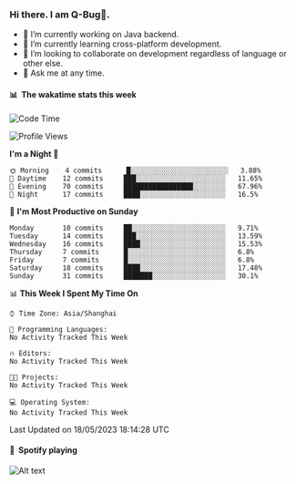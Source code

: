 ### Hi there. I am Q-Bug🐞.

- 🔭 I’m currently working on Java backend.
- 🌱 I’m currently learning cross-platform development.
- 👯 I’m looking to collaborate on development regardless of language or other else.
- 💬 Ask me at any time.

#### 📊 &nbsp;**The wakatime stats this week**  
<!--START_SECTION:waka-->
![Code Time](http://img.shields.io/badge/Code%20Time-58%20hrs%2046%20mins-blue)

![Profile Views](http://img.shields.io/badge/Profile%20Views-0-blue)

**I'm a Night 🦉** 

```text
🌞 Morning    4 commits      █░░░░░░░░░░░░░░░░░░░░░░░░   3.88% 
🌆 Daytime    12 commits     ███░░░░░░░░░░░░░░░░░░░░░░   11.65% 
🌃 Evening    70 commits     █████████████████░░░░░░░░   67.96% 
🌙 Night      17 commits     ████░░░░░░░░░░░░░░░░░░░░░   16.5%

```
📅 **I'm Most Productive on Sunday** 

```text
Monday       10 commits     ██░░░░░░░░░░░░░░░░░░░░░░░   9.71% 
Tuesday      14 commits     ███░░░░░░░░░░░░░░░░░░░░░░   13.59% 
Wednesday    16 commits     ████░░░░░░░░░░░░░░░░░░░░░   15.53% 
Thursday     7 commits      █░░░░░░░░░░░░░░░░░░░░░░░░   6.8% 
Friday       7 commits      █░░░░░░░░░░░░░░░░░░░░░░░░   6.8% 
Saturday     18 commits     ████░░░░░░░░░░░░░░░░░░░░░   17.48% 
Sunday       31 commits     ███████░░░░░░░░░░░░░░░░░░   30.1%

```


📊 **This Week I Spent My Time On** 

```text
⌚︎ Time Zone: Asia/Shanghai

💬 Programming Languages: 
No Activity Tracked This Week

🔥 Editors: 
No Activity Tracked This Week

🐱‍💻 Projects: 
No Activity Tracked This Week

💻 Operating System: 
No Activity Tracked This Week

```


 Last Updated on 18/05/2023 18:14:28 UTC
<!--END_SECTION:waka-->

#### 🎵 &nbsp;**Spotify playing**  
![Alt text](https://spotify-recently-played-readme.vercel.app/api?user=e5y1o4x7kdt9kf2blu4wvmb4s&unique={true|1|on|yes})
